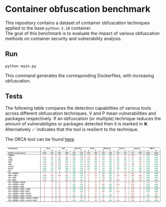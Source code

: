 # Container obfuscation benchmark

This repository contains a dataset of container obfuscation techniques applied to the base `python:3.10` container.  
The goal of this benchmark is to evaluate the impact of various obfuscation methods on container security and vulnerability analysis.

## Run

```sh
python main.py
```

This command generates the corresponding Dockerfiles, with increasing obfuscation.  

## Tests

The following table compares the detection capabilities of various tools across different obfuscation techniques. V and P mean vulnerabilities and packages respectively. If an obfuscation (or multiple) technique reduces the amount of vulnerabiligies or packages detected then it is marked in ❌. Alternatively ✅ indicates that the tool is resilient to the technique. 

The ORCA tool can be found [here](https://github.com/kube-security/orca).

![Benchmark Results](benchmark.png)